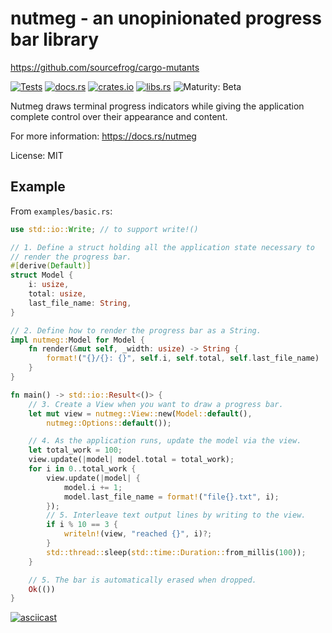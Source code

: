 # nutmeg - an unopinionated progress bar library

<https://github.com/sourcefrog/cargo-mutants>

[![Tests](https://github.com/sourcefrog/nutmeg/actions/workflows/tests.yml/badge.svg?branch=main&event=push)](https://github.com/sourcefrog/nutmeg/actions/workflows/tests.yml?query=branch%3Amain)
[![docs.rs](https://docs.rs/nutmeg/badge.svg)](https://docs.rs/nutmeg)
[![crates.io](https://img.shields.io/crates/v/nutmeg.svg)](https://crates.io/crates/nutmeg)
[![libs.rs](https://img.shields.io/badge/libs.rs-nutmeg-blue)](https://lib.rs/crates/nutmeg)
![Maturity: Beta](https://img.shields.io/badge/maturity-beta-blue.svg)

Nutmeg draws terminal progress indicators while giving the application complete
control over their appearance and content.

For more information: <https://docs.rs/nutmeg>

License: MIT

## Example

From `examples/basic.rs`:

```rust
use std::io::Write; // to support write!()

// 1. Define a struct holding all the application state necessary to
// render the progress bar.
#[derive(Default)]
struct Model {
    i: usize,
    total: usize,
    last_file_name: String,
}

// 2. Define how to render the progress bar as a String.
impl nutmeg::Model for Model {
    fn render(&mut self, _width: usize) -> String {
        format!("{}/{}: {}", self.i, self.total, self.last_file_name)
    }
}

fn main() -> std::io::Result<()> {
    // 3. Create a View when you want to draw a progress bar.
    let mut view = nutmeg::View::new(Model::default(),
        nutmeg::Options::default());

    // 4. As the application runs, update the model via the view.
    let total_work = 100;
    view.update(|model| model.total = total_work);
    for i in 0..total_work {
        view.update(|model| {
            model.i += 1;
            model.last_file_name = format!("file{}.txt", i);
        });
        // 5. Interleave text output lines by writing to the view.
        if i % 10 == 3 {
            writeln!(view, "reached {}", i)?;
        }
        std::thread::sleep(std::time::Duration::from_millis(100));
    }

    // 5. The bar is automatically erased when dropped.
    Ok(())
}
```

[![asciicast](https://asciinema.org/a/oPI37ohOY8yhDxomTzHCsR4sw.svg)](https://asciinema.org/a/oPI37ohOY8yhDxomTzHCsR4sw)
